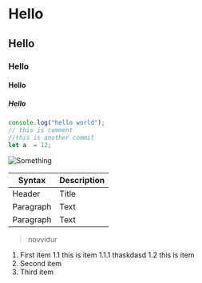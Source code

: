 # Hello
## Hello
### Hello
#### Hello
##### Hello

```js {2,3}
console.log("hello world");
// this is comment
//this is another commit
let a  = 12;
```

![Something](https://res.cloudinary.com/diif2mwq0/image/upload/v1697097772/standroadsassets/si9ejecqte7vl3hsgjsx.jpg)

| Syntax | Description |
| ----------- | ----------- |
| Header | Title |
| Paragraph | Text |
| Paragraph | Text |

> novvidur

1. First item 
1.1 this is item
1.1.1 thaskdasd 
1.2 this is item 
2. Second item
3. Third item